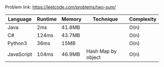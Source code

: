 Problem link: https://leetcode.com/problems/two-sum/

| Language   | Runtime | Memory | Technique          | Complexity |
| ---------- | ------- | ------ | ------------------ | ---------- |
| Java       | 2ms     | 41.8MB |                    | O(n)       |
| C#         | 124ms   | 43.7MB |                    | O(n)       |
| Python3    | 36ms    | 15MB   |                    | O(n)       |
| JavaScript | 104ms   | 46.9MB | Hash Map by object | O(n)       |
